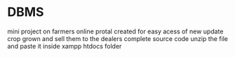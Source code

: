 # DBMS 
mini project on farmers online protal created for easy acess of new update crop grown and sell them to the dealers 
complete source code 
unzip the file and paste it inside xampp htdocs folder 
